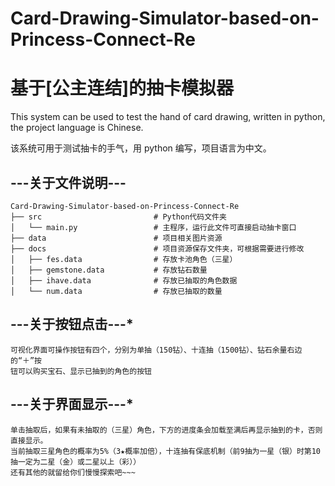 # Card-Drawing-Simulator-based-on-Princess-Connect-Re
# 基于[公主连结]的抽卡模拟器
This system can be used to test the hand of card drawing, written in python, the project language is Chinese.

该系统可用于测试抽卡的手气，用 python 编写，项目语言为中文。


## **---关于文件说明---**

```plaintext
Card-Drawing-Simulator-based-on-Princess-Connect-Re
├── src                         # Python代码文件夹
│   └── main.py                 # 主程序，运行此文件可直接启动抽卡窗口
├── data                        # 项目相关图片资源
├── docs                        # 项目资源保存文件夹，可根据需要进行修改
│   ├── fes.data                # 存放卡池角色（三星）
│   ├── gemstone.data           # 存放钻石数量
│   ├── ihave.data              # 存放已抽取的角色数据
│   └── num.data                # 存放已抽取的数量
```

## **---关于按钮点击---***
```plaintext
可视化界面可操作按钮有四个，分别为单抽（150钻）、十连抽（1500钻）、钻石余量右边的“＋”按
钮可以购买宝石、显示已抽到的角色的按钮
```

## **---关于界面显示---***
```plaintext
单击抽取后，如果有未抽取的（三星）角色，下方的进度条会加载至满后再显示抽到的卡，否则直接显示。
当前抽取三星角色的概率为5%（3★概率加倍），十连抽有保底机制（前9抽为一星（银）时第10抽一定为二星（金）或二星以上（彩））
还有其他的就留给你们慢慢探索吧~~~
```

